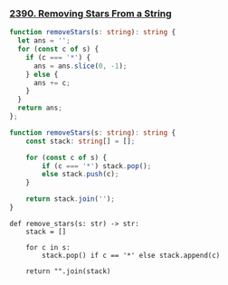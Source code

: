 ### [2390. Removing Stars From a String](https://leetcode.com/problems/removing-stars-from-a-string)
```Typescript
function removeStars(s: string): string {
  let ans = '';
  for (const c of s) {
    if (c === '*') {
      ans = ans.slice(0, -1);
    } else {
      ans += c;
    }
  }
  return ans;
};
```
```Typescript
function removeStars(s: string): string {
    const stack: string[] = [];

    for (const c of s) {
        if (c === '*') stack.pop();
        else stack.push(c);
    }

    return stack.join('');
}

```
```Python3
def remove_stars(s: str) -> str:
    stack = []

    for c in s:
        stack.pop() if c == '*' else stack.append(c)

    return "".join(stack)
```
